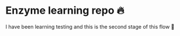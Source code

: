 Enzyme learning repo :fire:
===========================

I have been learning testing and this is the second stage of this flow :bus:
